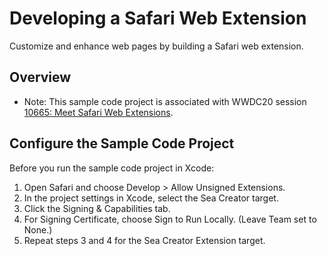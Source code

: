# Developing a Safari Web Extension

Customize and enhance web pages by building a Safari web extension.

## Overview

- Note: This sample code project is associated with WWDC20 session [10665: Meet Safari Web Extensions](https://developer.apple.com/videos/play/wwdc2020/10665/).

## Configure the Sample Code Project

Before you run the sample code project in Xcode:

1. Open Safari and choose Develop > Allow Unsigned Extensions.
2. In the project settings in Xcode, select the Sea Creator target.
3. Click the Signing & Capabilities tab.
4. For Signing Certificate, choose Sign to Run Locally. (Leave Team set to None.)
5. Repeat steps 3 and 4 for the Sea Creator Extension target.
